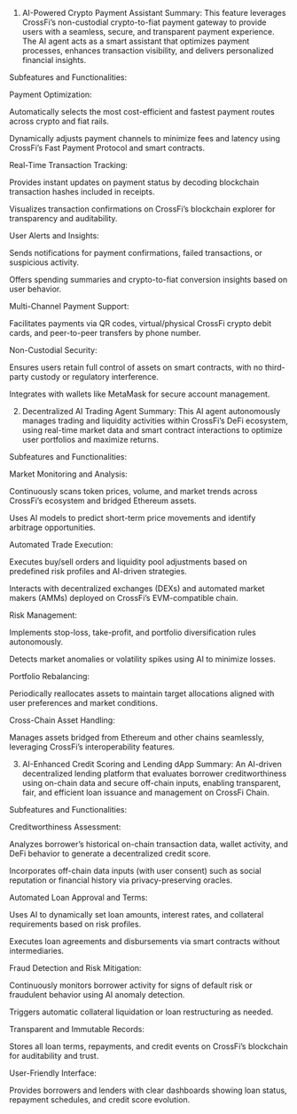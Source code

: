 1. AI-Powered Crypto Payment Assistant
Summary:
This feature leverages CrossFi’s non-custodial crypto-to-fiat payment gateway to provide users with a seamless, secure, and transparent payment experience. The AI agent acts as a smart assistant that optimizes payment processes, enhances transaction visibility, and delivers personalized financial insights.

Subfeatures and Functionalities:

Payment Optimization:

Automatically selects the most cost-efficient and fastest payment routes across crypto and fiat rails.

Dynamically adjusts payment channels to minimize fees and latency using CrossFi’s Fast Payment Protocol and smart contracts.

Real-Time Transaction Tracking:

Provides instant updates on payment status by decoding blockchain transaction hashes included in receipts.

Visualizes transaction confirmations on CrossFi’s blockchain explorer for transparency and auditability.

User Alerts and Insights:

Sends notifications for payment confirmations, failed transactions, or suspicious activity.

Offers spending summaries and crypto-to-fiat conversion insights based on user behavior.

Multi-Channel Payment Support:

Facilitates payments via QR codes, virtual/physical CrossFi crypto debit cards, and peer-to-peer transfers by phone number.

Non-Custodial Security:

Ensures users retain full control of assets on smart contracts, with no third-party custody or regulatory interference.

Integrates with wallets like MetaMask for secure account management.

2. Decentralized AI Trading Agent
Summary:
This AI agent autonomously manages trading and liquidity activities within CrossFi’s DeFi ecosystem, using real-time market data and smart contract interactions to optimize user portfolios and maximize returns.

Subfeatures and Functionalities:

Market Monitoring and Analysis:

Continuously scans token prices, volume, and market trends across CrossFi’s ecosystem and bridged Ethereum assets.

Uses AI models to predict short-term price movements and identify arbitrage opportunities.

Automated Trade Execution:

Executes buy/sell orders and liquidity pool adjustments based on predefined risk profiles and AI-driven strategies.

Interacts with decentralized exchanges (DEXs) and automated market makers (AMMs) deployed on CrossFi’s EVM-compatible chain.

Risk Management:

Implements stop-loss, take-profit, and portfolio diversification rules autonomously.

Detects market anomalies or volatility spikes using AI to minimize losses.

Portfolio Rebalancing:

Periodically reallocates assets to maintain target allocations aligned with user preferences and market conditions.

Cross-Chain Asset Handling:

Manages assets bridged from Ethereum and other chains seamlessly, leveraging CrossFi’s interoperability features.

3. AI-Enhanced Credit Scoring and Lending dApp
Summary:
An AI-driven decentralized lending platform that evaluates borrower creditworthiness using on-chain data and secure off-chain inputs, enabling transparent, fair, and efficient loan issuance and management on CrossFi Chain.

Subfeatures and Functionalities:

Creditworthiness Assessment:

Analyzes borrower’s historical on-chain transaction data, wallet activity, and DeFi behavior to generate a decentralized credit score.

Incorporates off-chain data inputs (with user consent) such as social reputation or financial history via privacy-preserving oracles.

Automated Loan Approval and Terms:

Uses AI to dynamically set loan amounts, interest rates, and collateral requirements based on risk profiles.

Executes loan agreements and disbursements via smart contracts without intermediaries.

Fraud Detection and Risk Mitigation:

Continuously monitors borrower activity for signs of default risk or fraudulent behavior using AI anomaly detection.

Triggers automatic collateral liquidation or loan restructuring as needed.

Transparent and Immutable Records:

Stores all loan terms, repayments, and credit events on CrossFi’s blockchain for auditability and trust.

User-Friendly Interface:

Provides borrowers and lenders with clear dashboards showing loan status, repayment schedules, and credit score evolution.